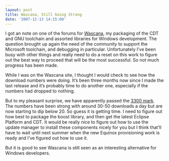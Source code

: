 ```yaml
---
layout: post
title: Wascana, Still Going Strong
date: '2007-12-13 14:15:00'
---
```



I got an note on one of the forums for [Wascana](http://wascana.sourceforge.net/), my packaging of the CDT and GNU toolchain and assorted libraries for Windows development. The question brought up again the need of the community to support the Microsoft toolchain, and debugging in particular. Unfortunately I’ve been busy with other things and really need to do a reset on this work to figure out the best way to proceed that will be the most successful. So not much progress has been made.

While I was on the Wascana site, I thought I would check to see how the download numbers were doing. It’s been three months now since I made the last release and it’s probably time to do another one, especially if the numbers had dropped to nothing.

But to my pleasant surprise, we have apparently passed the [3300 mark](http://sourceforge.net/project/stats/detail.php?group_id=199497&ugn=wascana&type=prdownload&mode=alltime&package_id=236703&release_id=536883&file_id=1248331). The numbers have been strong with around 30-50 downloads a day but are now starting to dip below 20. So guess it is getting time. I need to figure out how best to package the boost library, and then get the latest Eclipse Platform and CDT. It would be really nice to figure out how to use the update manager to install these components nicely for you but I think that’ll have to wait until next summer when the new Equinox provisioning work is ready and I’ve figured out how to use it.

But it is good to see Wascana is still seen as an interesting alternative for Windows developers.


